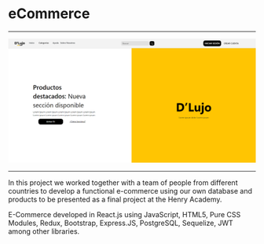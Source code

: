 
<h1>
eCommerce
</h1>
<hr/>
<img src="./demo.png" alt="" />
<hr/>
<p>
In this project we worked together with a team of people from different countries to develop a functional e-commerce using our own database and products to be presented as a final project at the Henry Academy.
</p>
<p>E-Commerce developed in React.js using JavaScript, HTML5, Pure CSS Modules, Redux, Bootstrap, Express.JS, PostgreSQL, Sequelize, JWT among other libraries.</p>
